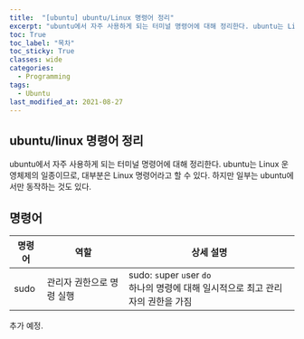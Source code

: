 ```yaml
---
title:  "[ubuntu] ubuntu/Linux 명령어 정리"
excerpt: "ubuntu에서 자주 사용하게 되는 터미널 명령어에 대해 정리한다. ubuntu는 Linux 운영체제의 일종이므로, 대부분은 Linux 명령어라고 할 수 있다."
toc: True
toc_label: "목차"
toc_sticky: True
classes: wide
categories:
  - Programming
tags:
  - Ubuntu
last_modified_at: 2021-08-27
---
```


## ubuntu/linux 명령어 정리
ubuntu에서 자주 사용하게 되는 터미널 명령어에 대해 정리한다. ubuntu는 Linux 운영체제의 일종이므로, 대부분은 Linux 명령어라고 할 수 있다. 하지만 일부는 ubuntu에서만 동작하는 것도 있다.

## 명령어

| 명령어 | 역할 | 상세 설명 |
| --- | --- | --- |
| sudo | 관리자 권한으로 명령 실행 | sudo: `s`uper `u`ser `do`<br>하나의 명령에 대해 일시적으로 최고 관리자의 권한을 가짐 |

추가 예정.
